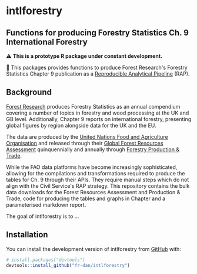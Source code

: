 
# intlforestry

## Functions for producing Forestry Statistics Ch. 9 International Forestry

:warning: **This is a prototype R package under constant development.**

:evergreen_tree: This packages provides functions to produce Forest Research's Forestry Statistics Chapter 9 publication as a [Reproducible Analytical Pipeline](https://dataingovernment.blog.gov.uk/2017/03/27/reproducible-analytical-pipeline/) (RAP).


## Background

[Forest Research](https://www.forestresearch.gov.uk/) produces Forestry Statistics as an annual compendium covering a number of topics in forestry and wood processing at the UK and GB level. Additionally, Chapter 9 reports on international forestry, presenting global figures by region alongside data for the UK and the EU.

The data are produced by the [United Nations Food and Agriculture Organisation](https://www.fao.org/home/en/) and released through their [Global Forest Resources Assessment](https://www.fao.org/forest-resources-assessment/en/) quinquennially and annually through [Forestry Production & Trade](https://www.fao.org/forestry/statistics/en/).

While the FAO data platforms have become increasingly sophisticated, allowing for the compilations and transformations required to produce the tables for Ch. 9 through their APIs. They require manual steps which do not align with the Civil Service's RAP strategy. This repository contains the bulk data downloads for the Forest Resources Assessment and Production & Trade, code for producing the tables and graphs in Chapter and a parameterised markdown report.


The goal of intlforestry is to ...

## Installation

You can install the development version of intlforestry from [GitHub](https://github.com/) with:

``` r
# install.packages("devtools")
devtools::install_github("fr-dan/intlforestry")
```



